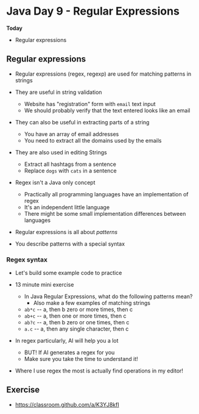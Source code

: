 # Java Day 9 - Regular Expressions

**Today**
- Regular expressions

## Regular expressions

- Regular expressions (regex, regexp) are used for matching patterns in strings

- They are useful in string validation
    - Website has "registration" form with `email` text input
    - We should probably verify that the text entered looks like an email

- They can also be useful in extracting parts of a string
    - You have an array of email addresses
    - You need to extract all the domains used by the emails

- They are also used in editing Strings
    - Extract all hashtags from a sentence
    - Replace `dogs` with `cats` in a sentence

- Regex isn't a Java only concept
    - Practically all programming languages have an implementation of regex
    - It's an independent little language
    - There might be some small implementation differences between languages

- Regular expressions is all about *patterns*
- You describe patterns with a special syntax

### Regex syntax

- Let's build some example code to practice

- 13 minute mini exercise
    - In Java Regular Expressions, what do the following patterns mean?
        - Also make a few examples of matching strings
    - `ab*c` -- a, then b zero or more times, then c
    - `ab+c` -- a, then one or more times, then c
    - `ab?c` -- a, then b zero or one times, then c
    - `a.c` -- a, then any single character, then c

- In regex particularly, AI will help you a lot
    - BUT! If AI generates a regex for you
    - Make sure you take the time to understand it!

- Where I use regex the most is actually find operations in my editor!

## Exercise

- https://classroom.github.com/a/K3YJ8kfI
